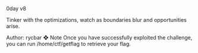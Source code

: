 0day v8

Tinker with the optimizations, watch as boundaries blur and opportunities arise.

Author: rycbar
❖ Note
Once you have successfully exploited the challenge, you can run /home/ctf/getflag to retrieve your flag.
